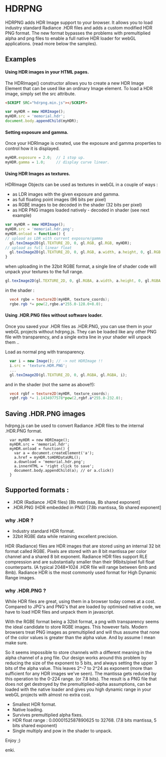 HDRPNG
======

HDRPNG adds HDR Image support to your browser. It allows you to load industry standard Radiance .HDR files and adds a custom modified HDR PNG format. The new format bypasses the problems with premultiplied alpha and png files to enable a full native HDR loader for webGL applications. (read more below the samples).

## Examples

<DIV ID="demo_hdr" STYLE="display:none">
  View this page on github pages to get live examples .. 
  
  https://enkimute.github.io/hdrpng
</DIV>
<SCRIPT SRC="hdrpng.js"></SCRIPT>
<SCRIPT>
  var $=document.getElementById.bind(document);
  var demo = $("demo_hdr");
  
  var myHDR = new HDRImage();
  myHDR.src = "memorial_mini.hdr.png";
  
  demo.innerHTML = 
    "You can drag and drop your own .HDR files on this page and save them as .HDR.PNG <BR><BR>"+
    "<INPUT TYPE='button' VALUE='save HDR PNG' ONCLICK='savePNG()'/><BR><BR>"+
    "<INPUT TYPE='range' MIN=-8 MAX=8 STEP=0.1 VALUE=1 TITLE='Exposure' ONINPUT='myHDR.exposure=this.value'/> Exposure<BR>"+
    "<INPUT TYPE='range' MIN=0.5 MAX=3 STEP=0.1 VALUE=2.2 TITLE='Gamma' ONINPUT='myHDR.gamma=this.value' /> Gamma<BR>";
    
  demo.appendChild(myHDR);
  demo.style.display="block";
  window.ondragover = function(e) { e.preventDefault(); e.dataTransfer.dropEffect='link'; }
  window.ondrop = function(e) { e.preventDefault(); e.stopPropagation(); myHDR.src = URL.createObjectURL(e.dataTransfer.files[0])+'#'+e.dataTransfer.files[0].name; }
  
  function savePNG() {
      var a=document.createElement('a');
      a.href = myHDR.toHDRDataURL();
      a.download = 'output.hdr.png';
      a.click();
   }
  
</SCRIPT>



#### Using HDR images in your HTML pages.

The HDRImage() constructor allows you to create a new HDR Image Element that can be used like an ordinary Image element. To load a HDR image, simply set the src attribute.

```html
<SCRIPT SRC="hdrpng.min.js"></SCRIPT>
```

```javascript
var myHDR = new HDRImage();
myHDR.src = 'memorial.hdr';
document.body.appendChild(myHDR);
```

#### Setting exposure and gamma. 

Once your HDRImage is created, use the exposure and gamma properties to control how it is displayed. 

```javascript
myHDR.exposure = 2.0;  // 1 stop up. 
myHDR.gamma = 1.0;     // display curve linear.      
```

#### Using HDR Images as textures.

HDRImage Objects can be used as textures in webGL in a couple of ways :
* as LDR images with the given exposure and gamma.
* as full floating point images (96 bits per pixel)
* as RGBE images to be decoded in the shader (32 bits per pixel)
* as HDR PNG images loaded natively - decoded in shader (see next example)

```javascript
var myHDR = new HDRImage();
myHDR.src = 'memorial.hdr.png';
myHDR.onload = function() {
// upload as LDR with current exposure/gamma
  gl.texImage2D(gl.TEXTURE_2D, 0, gl.RGB, gl.RGB, myHDR);  
// upload as full linear float  
  gl.texImage2D(gl.TEXTURE_2D, 0, gl.RGB, a.width, a.height, 0, gl.RGB, gl.FLOAT, myHDR.dataFloat); 
}  
```
when uploading in the 32bit RGBE format, a single line of shader code will unpack your textures to the full range.

```javascript
gl.texImage2D(gl.TEXTURE_2D, 0, gl.RGBA, a.width, a.height, 0, gl.RGBA, gl.UNSIGNED_BYTE, myHDR.dataRGBE);
```
in the shader : 
```glsl
  vec4 rgbe = texture2D(myHDR, texture_coords);
  rgbe.rgb *= pow(2,rgbe.a*255.0-128.0+8.0);
```
#### Using .HDR.PNG files without software loader.

Once you saved your .HDR files as .HDR.PNG, you can use them in your webGL projects without hdrpng.js. They can be loaded like any other PNG file with transparency, and a single extra line in your shader will unpack them ..

Load as normal png with transparency.
```javascript
  var i = new Image(); // -> not HDRImage !!
  i.src = 'texture.HDR.PNG';
  ...
  gl.texImage2D(gl.TEXTURE_2D, 0, gl.RGBA, gl.RGBA, i);
```
and in the shader (not the same as above!!):
```glsl
  vec4 rgbf = texture2D(myHDR, texture_coords);
  rgbf.rgb *= 1.1434977578*pow(2,rgbf.a*255.0-232.0);
```
## Saving .HDR.PNG images

hdrpng.js can be used to convert Radiance .HDR files to the internal .HDR.PNG format.
```
  var myHDR = new HDRImage();
  myHDR.src = 'memorial.hdr';
  myHDR.onload = function() {
    var a = document.createElement('a');
    a.href = myHDR.toHDRDataURL();
    a.download = 'memorial.hdr.png';
    a.innerHTML = 'right click to save';
    document.body.appendChild(a); // or a.click()
  }
```

## Supported formats :

* .HDR (Radiance .HDR files) [8b mantissa, 8b shared exponent]
* .HDR.PNG (HDR embedded in PNG) [7.8b mantissa, 5b shared exponent]

### why .HDR ?

* Industry standard HDR format.
* 32bit RGBE data while retaining excellent precision.

HDR (Radiance) files are HDR images that are stored using an internal 32 bit format called RGBE. Pixels are stored with an 8 bit mantissa per color channel and a shared 8 bit exponent. Radiance HDR files support RLE compression and are substantially smaller than their 96bits/pixel full float counterparts. (A typical 2048*1024 .HDR file will range between 6mb and 8mb). Radiance HDR is the most commonly used format for High Dynamic Range images. 

### why .HDR.PNG ? 

While HDR files are great, using them in a browser today comes at a cost. Compared to JPG's and PNG's that are loaded by optimised native code, we have to load HDR files and unpack them in javascript.

With the RGBE format being a 32bit format, a png with transparency seems the ideal candidate to store RGBE images. This however fails. Modern browsers treat PNG images as premultiplied and will thus assume that none of the color values is greater than the alpha value. And by assume I mean make sure. 

So it seems impossible to store channels with a different meaning in the alpha channel of a png file. Our design works around this problem by reducing the size of the exponent to 5 bits, and always setting the upper 3 bits of the alpha value. This leaves 2^-7 to 2^24 as exponent (more than sufficient for any HDR images we've seen). The mantissa gets reduced by this operation to the 0-224 range. (or 7.8 bits). The result is a PNG file that does not get destroyed by the premultiplied-alpha assumptions, can be loaded with the native loader and gives you high dynamic range in your webGL projects with almost no extra cost. 

* Smallest HDR format.
* Native loading.
* Survives premultiplied alpha fixes.
* HDR float range : 0.0000152587890625 to 32768. (7.8 bits mantissa, 5 bits shared exponent) 
* Single multiply and pow in the shader to unpack.

Enjoy ;)

enki.
